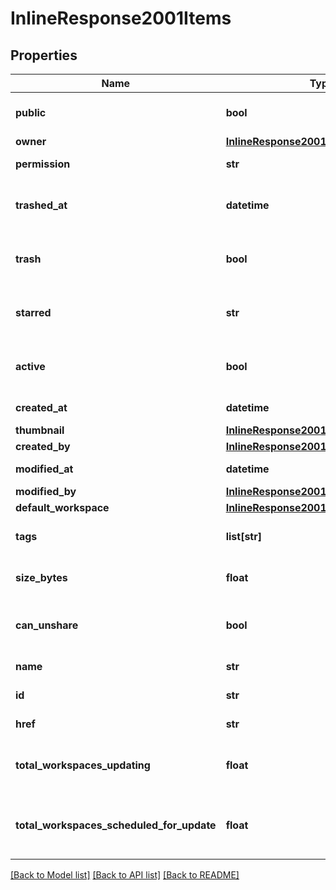# InlineResponse2001Items

## Properties
Name | Type | Description | Notes
------------ | ------------- | ------------- | -------------
**public** | **bool** | Whether document is public | [optional] 
**owner** | [**InlineResponse2001Owner**](InlineResponse2001Owner.md) |  | [optional] 
**permission** | **str** | Onshape internal use | [optional] 
**trashed_at** | **datetime** | When document has been trashed | [optional] 
**trash** | **bool** | Whether document has been trashed | [optional] 
**starred** | **str** | Whether document has been starred | [optional] 
**active** | **bool** | Whether a shared document is active | [optional] 
**created_at** | **datetime** | Creation date | [optional] 
**thumbnail** | [**InlineResponse2001Thumbnail**](InlineResponse2001Thumbnail.md) |  | [optional] 
**created_by** | [**InlineResponse2001CreatedBy**](InlineResponse2001CreatedBy.md) |  | [optional] 
**modified_at** | **datetime** | Date of last modification | [optional] 
**modified_by** | [**InlineResponse2001ModifiedBy**](InlineResponse2001ModifiedBy.md) |  | [optional] 
**default_workspace** | [**InlineResponse2001DefaultWorkspace**](InlineResponse2001DefaultWorkspace.md) |  | [optional] 
**tags** | **list[str]** | Reserved for future use | [optional] 
**size_bytes** | **float** | Size of document in bytes | [optional] 
**can_unshare** | **bool** | Whether document can be unshared | [optional] 
**name** | **str** | Name of document | [optional] 
**id** | **str** | Document ID | [optional] 
**href** | **str** | Document URL | [optional] 
**total_workspaces_updating** | **float** | Number of workspaces that are updating | [optional] 
**total_workspaces_scheduled_for_update** | **float** | Number of workspaces that are scheduled             for updating | [optional] 

[[Back to Model list]](../README.md#documentation-for-models) [[Back to API list]](../README.md#documentation-for-api-endpoints) [[Back to README]](../README.md)


